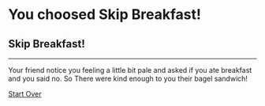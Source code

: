 # You choosed Skip Breakfast!
## Skip Breakfast!
---
Your friend notice you feeling a little bit pale and asked if you ate breakfast and you said no. So There were kind enough to you their bagel sandwich!

[Start Over](../cooking-food.md)
